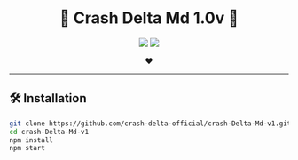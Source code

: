 <h1 align="center">🌟 Crash Delta Md 1.0v 🌟</h1>

<p align="center">
  <img src="https://img.shields.io/badge/Build-Passing-brightgreen?style=flat-square" />
  <img src="https://img.shields.io/badge/License-MIT-blue?style=flat-square" />
</p>

<p align="center">
  <strong> ❤️</strong>
</p>

---

## 🛠️ Installation

```bash
git clone https://github.com/crash-delta-official/crash-Delta-Md-v1.git
cd crash-Delta-Md-v1
npm install
npm start
